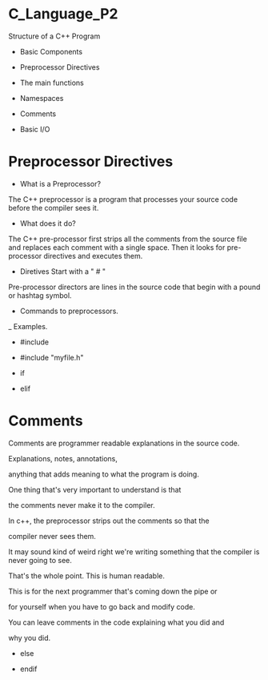 # C_Language_P2
 Structure of a C++ Program

 * Basic Components

 * Preprocessor Directives

 * The main functions

 * Namespaces

 * Comments

 * Basic I/O
# Preprocessor Directives

 * What is a Preprocessor?
   
The C++ preprocessor is a program that processes your source code before the compiler sees it.

 * What does it do?

The C++ pre-processor first strips all the comments from the source file
and replaces each comment with a single space.
Then it looks for pre-processor directives and executes them.

 * Diretives Start with a " # "
   
Pre-processor directors are lines in the source code that begin with a pound or hashtag symbol.

 * Commands to preprocessors.

_ Examples.
* #include <iostream>

* #include "myfile.h"

* if

* elif

# Comments

 Comments are programmer readable explanations in the source code.

Explanations, notes, annotations,

anything that adds meaning to what the program is doing.

One thing that's very important to understand is that

the comments never make it to the compiler.

In c++, the preprocessor strips out the comments so that the

compiler never sees them.

It may sound kind of weird right we're writing something that the compiler is never going to see.

That's the whole point. This is human readable.

This is for the next programmer that's coming down the pipe or

for yourself when you have to go back and modify code.

You can leave comments in the code explaining what you did and

why you did. 

* else

* endif
